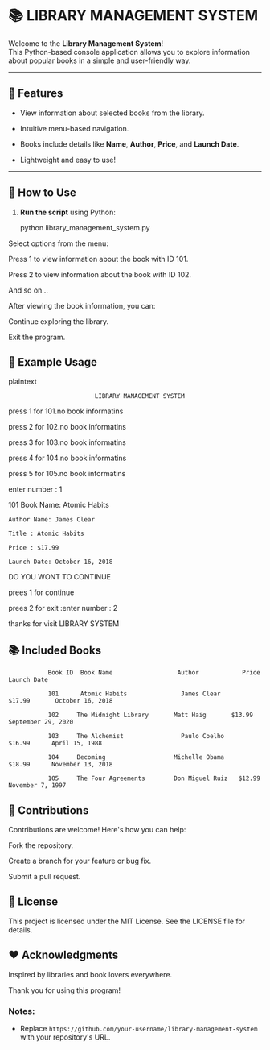 # 📚 LIBRARY MANAGEMENT SYSTEM

Welcome to the **Library Management System**!  
This Python-based console application allows you to explore information about popular books in a simple and user-friendly way.

---

## 🎯 Features

- View information about selected books from the library.

- Intuitive menu-based navigation.

- Books include details like **Name**, **Author**, **Price**, and **Launch Date**.

- Lightweight and easy to use!

---

## 🚀 How to Use

1. **Run the script** using Python:
   

    python library_management_system.py

Select options from the menu:

Press 1 to view information about the book with ID 101.

Press 2 to view information about the book with ID 102.


And so on...

After viewing the book information, you can:

Continue exploring the library.

Exit the program.

## 📖 Example Usage

plaintext


                            LIBRARY MANAGEMENT SYSTEM


press 1 for 101.no book informatins

press 2 for 102.no book informatins

press 3 for 103.no book informatins

press 4 for 104.no book informatins

press 5 for 105.no book informatins



enter number : 1

101 Book Name: Atomic Habits

    Author Name: James Clear
    
    Title : Atomic Habits
    
    Price : $17.99
    
    Launch Date: October 16, 2018



DO YOU WONT TO CONTINUE

   prees 1 for continue
   
   prees 2 for exit :enter number : 2


thanks for visit  LIBRARY SYSTEM

## 📚 Included Books

               Book ID	Book Name	               Author	         Price	      Launch Date

               101   	Atomic Habits	            James Clear	      $17.99	   October 16, 2018

               102	   The Midnight Library	      Matt Haig	      $13.99	   September 29, 2020

               103	   The Alchemist	            Paulo Coelho	   $16.99	   April 15, 1988

               104	   Becoming	                  Michelle Obama	   $18.99	   November 13, 2018

               105	   The Four Agreements	      Don Miguel Ruiz	$12.99	   November 7, 1997

## 🤝 Contributions

Contributions are welcome! Here's how you can help:


Fork the repository.

Create a branch for your feature or bug fix.

Submit a pull request.

## 📜 License

This project is licensed under the MIT License. See the LICENSE file for details.



## ❤️ Acknowledgments

Inspired by libraries and book lovers everywhere.

Thank you for using this program!



### Notes:

- Replace `https://github.com/your-username/library-management-system` with your repository's URL.

















